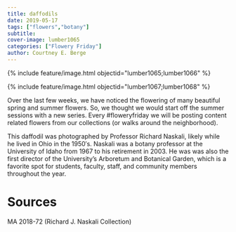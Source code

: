 ```yaml
---
title: daffodils
date: 2019-05-17
tags: ["flowers","botany"]
subtitle: 
cover-image: lumber1065
categories: ["Flowery Friday"]
author: Courtney E. Berge
---
```


{% include feature/image.html objectid="lumber1065;lumber1066" %}

{% include feature/image.html objectid="lumber1067;lumber1068" %}

Over the last few weeks, we have noticed the flowering of many beautiful spring and summer flowers. So, we thought we would start off the summer sessions with a new series. Every #floweryfriday we will be posting content related flowers from our collections (or walks around the neighborhood).

This daffodil was photographed by Professor Richard Naskali, likely while he lived in Ohio in the 1950′s. Naskali was a botany professor at the University of Idaho from 1967 to his retirement in 2003. He was was also the first director of the University’s Arboretum and Botanical Garden, which is a favorite spot for students, faculty, staff, and community members throughout the year.

# Sources

MA 2018-72 (Richard J. Naskali Collection)